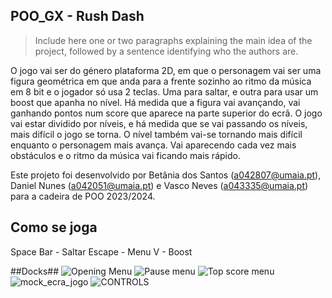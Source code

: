 ## POO_GX - Rush Dash

> Include here one or two paragraphs explaining the main idea of the project, followed by a sentence identifying who the authors are.

O jogo vai ser do género plataforma 2D, em que o personagem vai ser uma figura geométrica em que anda para a frente sozinho ao ritmo da música em 8 bit e o jogador só usa 2 teclas. Uma para saltar, e outra para usar um boost que apanha no nível. 
Há medida que a figura vai avançando, vai ganhando pontos num score que aparece na parte superior do ecrã.
O jogo vai estar dividido por níveis, e há medida que se vai passando os níveis, mais difícil o jogo se torna.
O nível também vai-se tornando mais difícil enquanto o personagem mais avança. Vai aparecendo cada vez mais obstáculos e o ritmo da música vai ficando mais rápido.

Este projeto foi desenvolvido por Betânia dos Santos (a042807@umaia.pt), Daniel Nunes (a042051@umaia.pt) e Vasco Neves (a043335@umaia.pt) para a cadeira de POO 2023/2024.

## Como se joga

Space Bar - Saltar
Escape - Menu
V - Boost

##Docks##
![Opening Menu](https://github.com/nevesvasco/TBG02/assets/131387962/16495469-5874-4e3e-aa24-a30153ec0f14)
![Pause menu](https://github.com/nevesvasco/TBG02/assets/131387962/27a68850-3cbb-4154-8972-db49355ef277)
![Top score menu](https://github.com/nevesvasco/TBG02/assets/131387962/1b92b08c-be84-4f5c-8dd8-d06dbccda2f1)
![mock_ecra_jogo](https://github.com/nevesvasco/TBG02/assets/131387962/d44a6423-8432-427f-8a1c-d0ed87e87e87)
![CONTROLS](https://github.com/nevesvasco/TBG02/assets/131387962/a3b39d4b-276f-4858-b74c-eb9a1ed8912c)

